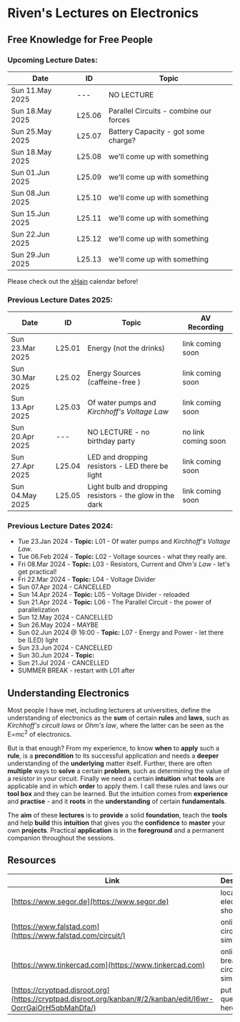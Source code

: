 # Riven's Lectures on Electronics
## Free Knowledge for Free People

### Upcoming Lecture Dates:
|Date|ID|Topic|
|----|--|-----|
| Sun 11.May 2025 | --- | NO LECTURE |
| Sun 18.May 2025 | L25.06 | Parallel Circuits - combine our forces |
| Sun 25.May 2025 | L25.07 | Battery Capacity - got some charge? 
| Sun 18.May 2025 | L25.08 | we'll come up with something |
| Sun 01.Jun 2025 | L25.09 | we'll come up with something |
| Sun 08.Jun 2025 | L25.10 | we'll come up with something |
| Sun 15.Jun 2025 | L25.11 | we'll come up with something |
| Sun 22.Jun 2025 | L25.12 | we'll come up with something |
| Sun 29.Jun 2025 | L25.13 | we'll come up with something |

Please check out the [xHain](https://x-hain.de/de/calendar/#content "xHain calendar") calendar before!

### Previous Lecture Dates 2025:
|Date|ID|Topic|AV Recording|
|----|--|-----|------------|
| Sun 23.Mar 2025 | L25.01 | Energy (not the drinks) | link coming soon |
| Sun 30.Mar 2025 | L25.02 | Energy Sources (caffeine-free ) | link coming soon |
| Sun 13.Apr 2025 | L25.03 | Of water pumps and *Kirchhoff's Voltage Law* | link coming soon |
| Sun 20.Apr 2025 | --- | NO LECTURE - no birthday party | no link coming soon |
| Sun 27.Apr 2025 | L25.04 | LED and dropping resistors - LED there be light | link coming soon |
| Sun 04.May 2025 | L25.05 | Light bulb and dropping resistors - the glow in the dark | link coming soon |

### Previous Lecture Dates 2024:
* Tue 23.Jan 2024 - **Topic:** L01 - Of water pumps and *Kirchhoff's Voltage Law*.
* Tue 06.Feb 2024 - **Topic:** L02 - Voltage sources - what they really are.
* Fri 08.Mar 2024 - **Topic:** L03 - Resistors, Current and *Ohm's Law* - let's get practical!
* Fri 22.Mar 2024 - **Topic:** L04 - Voltage Divider
* Sun 07.Apr 2024 - CANCELLED
* Sun 14.Apr 2024 - **Topic:** L05 - Voltage Divider - reloaded
* Sun 21.Apr 2024 - **Topic:** L06 - The Parallel Circuit - the power of parallelization
* Sun 12.May 2024 - CANCELLED
* Sun 26.May 2024 - MAYBE
* Sun 02.Jun 2024 @ 16:00 - **Topic:** L07 - Energy and Power - let there be (LED) light
* Sun 23.Jun 2024 - CANCELLED
* Sun 30.Jun 2024 - **Topic:**
* Sun 21.Jul 2024 - CANCELLED
* SUMMER BREAK - restart with L01 after

## Understanding Electronics
Most people I have met, including lecturers at universities, define the understanding of electronics as the **sum** of certain **rules** and **laws**, such as *Kirchhoff's circuit laws* or *Ohm's law*, where the latter can be seen as the E=mc<sup>2</sup> of electronics.

But is that enough? From my experience, to know **when** to **apply** such a **rule**, is a **precondition** to its successful application and needs a **deeper** understanding of the **underlying** matter itself. Further, there are often **multiple** ways to **solve** a certain **problem**, such as determining the value of a resistor in your circuit. Finally we need a certain **intuition** what **tools** are applicable and in which **order** to apply them. I call these rules and laws our **tool box** and they can be learned. But the intuition comes from **experience** and **practise** - and it **roots** in the **understanding** of certain **fundamentals**.

The **aim** of these **lectures** is to **provide** a solid **foundation**, teach the **tools** and help **build** this **intuition** that gives you the **confidence** to **master** your own **projects**. Practical **application** is in the **foreground** and a permanent companion throughout the sessions.

## Resources
| Link | Description |
|------|-------------|
| [https://www.segor.de](https://www.segor.de) | local hobby electronics shop |
| [https://www.falstad.com](https://www.falstad.com/circuit/) | online circuit simulator |
| [https://www.tinkercad.com](https://www.tinkercad.com) | online breadboard circuit simulator |
| [https://cryptpad.disroot.org](https://cryptpad.disroot.org/kanban/#/2/kanban/edit/I6wr-OorrGaiOrH5qbMahDfa/) | put your questions here |
